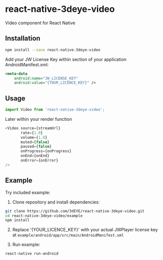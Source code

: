 # react-native-3deye-video
Video component for React Native

## Installation
```bash
npm install --save react-native-3deye-video
```

Add your JW License Key within <application> section of your application AndroidManifest.xml:

```xml
<meta-data
    android:name="JW_LICENSE_KEY"
    android:value="{YOUR_LICENCE_KEY}" />
```

## Usage

```javascript
import Video from 'react-native-3deye-video';
```
Later within your render function

```javascript
<Video source={streamUrl}
       rate={1.0}
       volume={1.0}
       muted={false}
       paused={false}
       onProgress={onProgress}
       onEnd={onEnd}
       onError={onError}
/>
```

## Example

Try included example:

1. Clone repository and install dependencies:
```bash
git clone https://github.com/3dEYE/react-native-3deye-video.git
cd react-native-3deye-video/example
npm install
```

2. Replace '{YOUR_LICENCE_KEY}' with your actual JWPlayer license key at `example/android/app/src/main/AndroidManifest.xml`

3. Run example:
```bash
react-native run-android
```

